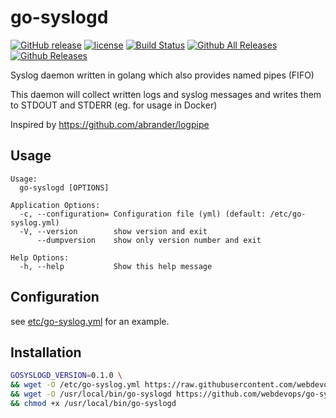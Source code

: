 # go-syslogd

[![GitHub release](https://img.shields.io/github/release/webdevops/go-syslogd.svg)](https://github.com/webdevops/go-syslogd/releases)
[![license](https://img.shields.io/github/license/webdevops/go-syslogd.svg)](https://github.com/webdevops/go-syslogd/blob/master/LICENSE)
[![Build Status](https://travis-ci.org/webdevops/go-syslogd.svg?branch=master)](https://travis-ci.org/webdevops/go-syslogd)
[![Github All Releases](https://img.shields.io/github/downloads/webdevops/go-syslogd/total.svg)]()
[![Github Releases](https://img.shields.io/github/downloads/webdevops/go-syslogd/latest/total.svg)]()

Syslog daemon written in golang which also provides named pipes (FIFO)

This daemon will collect written logs and syslog messages and writes them to STDOUT and STDERR (eg. for usage in Docker)

Inspired by https://github.com/abrander/logpipe

## Usage

```
Usage:
  go-syslogd [OPTIONS]

Application Options:
  -c, --configuration= Configuration file (yml) (default: /etc/go-syslog.yml)
  -V, --version        show version and exit
      --dumpversion    show only version number and exit

Help Options:
  -h, --help           Show this help message

```

## Configuration

see [etc/go-syslog.yml](etc/go-syslog.yml) for an example.


## Installation

```bash
GOSYSLOGD_VERSION=0.1.0 \
&& wget -O /etc/go-syslog.yml https://raw.githubusercontent.com/webdevops/go-syslogd/master/etc/go-syslog.yml \
&& wget -O /usr/local/bin/go-syslogd https://github.com/webdevops/go-syslogd/releases/download/GOSYSLOGD_VERSION/go-syslogd-64-linux \
&& chmod +x /usr/local/bin/go-syslogd
```

